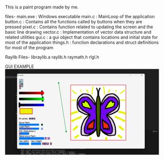 This is a paint program made by me.

files-
main.exe : Windows executable
main.c : MainLoop of the application
button.c : Contains all the functions called by buttons when they are pressed
pixel.c : Contains function related to updating the screen and the basic line drawing
vector.c : Implementation of vector data structure and related utilities
gui.c : a gui object that contains locations and initial state for most of the application
things.h : function declarations and struct definitions for most of the program

Raylib Files-
libraylib.a
raylib.h
raymath.h
rlgl.h

GUI EXAMPLE
![alt text](https://github.com/ewilipsic/CS_project/blob/main/readme.png?raw=true)
